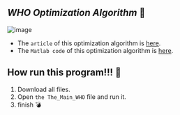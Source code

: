## *WHO Optimization Algorithm* 🐎
 ![image](https://user-images.githubusercontent.com/109721381/181009461-322e063d-e6e8-46b0-86d0-ac6175cfa546.png)
- The `article` of this optimization algorithm is [here](https://doi.org/10.1007/s00366-021-01438-z).
- The `Matlab code` of this optimization algorithm is [here]( https://www.mathworks.com/matlabcentral/fileexchange/90787-wild-horse-optimizer).
## How run this program!!! 🏁
1. Download all files.
2. Open `the The_Main_WHO` file and run it.
3. finish 💣
